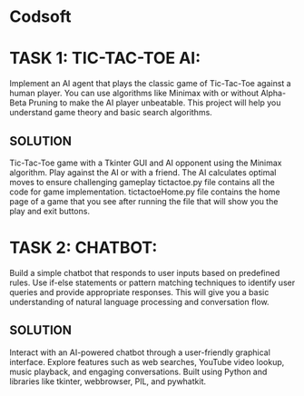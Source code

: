 # Codsoft
# TASK 1: TIC-TAC-TOE AI:
Implement an AI agent that plays the classic game of Tic-Tac-Toe against a human player. You can use algorithms like Minimax with or without Alpha-Beta Pruning to make the AI player unbeatable. This project will help you understand game theory and basic search algorithms.
## SOLUTION 
Tic-Tac-Toe game with a Tkinter GUI and AI opponent using the Minimax algorithm. Play against the AI or with a friend. The AI calculates optimal moves to ensure challenging gameplay tictactoe.py file contains all the code for game implementation. tictactoeHome.py file contains the home page of a game that you see after running the file that will show you the play and exit buttons.
# TASK 2: CHATBOT:
Build a simple chatbot that responds to user inputs based on predefined rules. Use if-else statements or pattern matching techniques to identify user queries and provide appropriate responses. This will give you a basic understanding of natural language processing and conversation flow.
## SOLUTION
Interact with an AI-powered chatbot through a user-friendly graphical interface. Explore features such as web searches, YouTube video lookup, music playback, and engaging conversations. Built using Python and libraries like tkinter, webbrowser, PIL, and pywhatkit.
